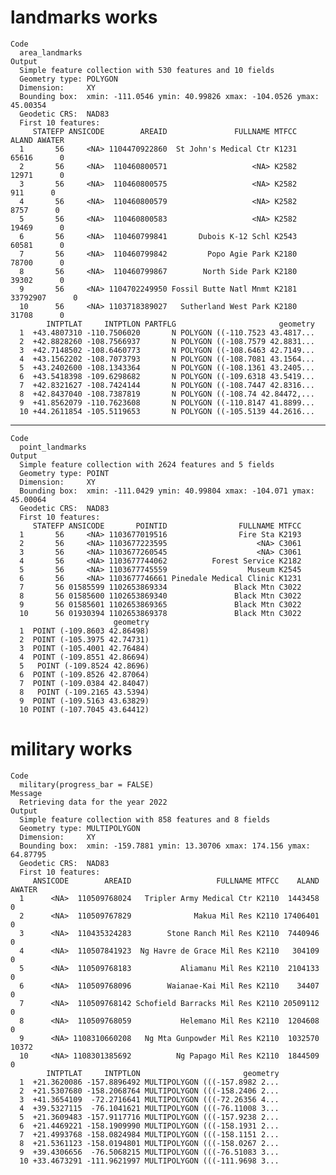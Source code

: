 # landmarks works

    Code
      area_landmarks
    Output
      Simple feature collection with 530 features and 10 fields
      Geometry type: POLYGON
      Dimension:     XY
      Bounding box:  xmin: -111.0546 ymin: 40.99826 xmax: -104.0526 ymax: 45.00354
      Geodetic CRS:  NAD83
      First 10 features:
         STATEFP ANSICODE        AREAID               FULLNAME MTFCC    ALAND AWATER
      1       56     <NA> 1104470922860  St John's Medical Ctr K1231    65616      0
      2       56     <NA>  110460800571                   <NA> K2582    12971      0
      3       56     <NA>  110460800575                   <NA> K2582      911      0
      4       56     <NA>  110460800579                   <NA> K2582     8757      0
      5       56     <NA>  110460800583                   <NA> K2582    19469      0
      6       56     <NA>  110460799841       Dubois K-12 Schl K2543    60581      0
      7       56     <NA>  110460799842         Popo Agie Park K2180    78700      0
      8       56     <NA>  110460799867        North Side Park K2180    39302      0
      9       56     <NA> 1104702249950 Fossil Butte Natl Mnmt K2181 33792907      0
      10      56     <NA> 1103718389027   Sutherland West Park K2180    31708      0
            INTPTLAT     INTPTLON PARTFLG                       geometry
      1  +43.4807310 -110.7506020       N POLYGON ((-110.7523 43.4817...
      2  +42.8828260 -108.7566937       N POLYGON ((-108.7579 42.8831...
      3  +42.7148502 -108.6460773       N POLYGON ((-108.6463 42.7149...
      4  +43.1562202 -108.7073793       N POLYGON ((-108.7081 43.1564...
      5  +43.2402600 -108.1343364       N POLYGON ((-108.1361 43.2405...
      6  +43.5418398 -109.6298682       N POLYGON ((-109.6318 43.5419...
      7  +42.8321627 -108.7424144       N POLYGON ((-108.7447 42.8316...
      8  +42.8437040 -108.7387819       N POLYGON ((-108.74 42.84472,...
      9  +41.8562079 -110.7623608       N POLYGON ((-110.8147 41.8899...
      10 +44.2611854 -105.5119653       N POLYGON ((-105.5139 44.2616...

---

    Code
      point_landmarks
    Output
      Simple feature collection with 2624 features and 5 fields
      Geometry type: POINT
      Dimension:     XY
      Bounding box:  xmin: -111.0429 ymin: 40.99804 xmax: -104.071 ymax: 45.00064
      Geodetic CRS:  NAD83
      First 10 features:
         STATEFP ANSICODE       POINTID                FULLNAME MTFCC
      1       56     <NA> 1103677019516                Fire Sta K2193
      2       56     <NA> 1103677223595                    <NA> C3061
      3       56     <NA> 1103677260545                    <NA> C3061
      4       56     <NA> 1103677744062          Forest Service K2182
      5       56     <NA> 1103677745559                  Museum K2545
      6       56     <NA> 1103677746661 Pinedale Medical Clinic K1231
      7       56 01585599 1102653869334               Black Mtn C3022
      8       56 01585600 1102653869340               Black Mtn C3022
      9       56 01585601 1102653869365               Black Mtn C3022
      10      56 01930394 1102653869378               Black Mtn C3022
                           geometry
      1  POINT (-109.8603 42.86498)
      2  POINT (-105.3975 42.74731)
      3  POINT (-105.4001 42.76484)
      4  POINT (-109.8551 42.86694)
      5   POINT (-109.8524 42.8696)
      6  POINT (-109.8526 42.87064)
      7  POINT (-109.0384 42.84047)
      8   POINT (-109.2165 43.5394)
      9  POINT (-109.5163 43.63829)
      10 POINT (-107.7045 43.64412)

# military works

    Code
      military(progress_bar = FALSE)
    Message
      Retrieving data for the year 2022
    Output
      Simple feature collection with 858 features and 8 fields
      Geometry type: MULTIPOLYGON
      Dimension:     XY
      Bounding box:  xmin: -159.7881 ymin: 13.30706 xmax: 174.156 ymax: 64.87795
      Geodetic CRS:  NAD83
      First 10 features:
         ANSICODE        AREAID                   FULLNAME MTFCC    ALAND AWATER
      1      <NA>  110509768024   Tripler Army Medical Ctr K2110  1443458      0
      2      <NA>  110509767829              Makua Mil Res K2110 17406401      0
      3      <NA>  110435324283        Stone Ranch Mil Res K2110  7440946      0
      4      <NA>  110507841923  Ng Havre de Grace Mil Res K2110   304109      0
      5      <NA>  110509768183           Aliamanu Mil Res K2110  2104133      0
      6      <NA>  110509768096        Waianae-Kai Mil Res K2110    34407      0
      7      <NA>  110509768142 Schofield Barracks Mil Res K2110 20509112      0
      8      <NA>  110509768059           Helemano Mil Res K2110  1204608      0
      9      <NA> 1108310660208   Ng Mta Gunpowder Mil Res K2110  1032570  10372
      10     <NA> 1108301385692          Ng Papago Mil Res K2110  1844509      0
            INTPTLAT     INTPTLON                       geometry
      1  +21.3620086 -157.8896492 MULTIPOLYGON (((-157.8982 2...
      2  +21.5307680 -158.2068764 MULTIPOLYGON (((-158.2406 2...
      3  +41.3654109  -72.2716641 MULTIPOLYGON (((-72.26356 4...
      4  +39.5327115  -76.1041621 MULTIPOLYGON (((-76.11008 3...
      5  +21.3609483 -157.9117716 MULTIPOLYGON (((-157.9238 2...
      6  +21.4469221 -158.1909990 MULTIPOLYGON (((-158.1931 2...
      7  +21.4993768 -158.0824984 MULTIPOLYGON (((-158.1151 2...
      8  +21.5361123 -158.0194801 MULTIPOLYGON (((-158.0267 2...
      9  +39.4306656  -76.5068215 MULTIPOLYGON (((-76.51083 3...
      10 +33.4673291 -111.9621997 MULTIPOLYGON (((-111.9698 3...

